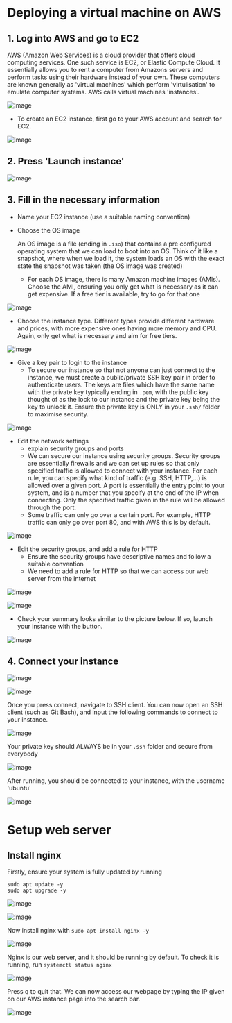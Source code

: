 # Deploying a virtual machine on AWS

## 1. Log into AWS and go to EC2

AWS (Amazon Web Services) is a cloud provider that offers cloud computing services. One such service is EC2, or Elastic Compute Cloud. It essentially allows you to rent a computer from Amazons servers and perform tasks using their hardware instead of your own. These computers are known generally as 'virtual machines' which perform 'virtulisation' to emulate computer systems. AWS calls virtual machines 'instances'.

![image](images/ec2.png)

- To create an EC2 instance, first go to your AWS account and search for EC2.

![image](images/goto_ec2.png)

## 2. Press 'Launch instance'

![image](images/launch_instance.png)

## 3. Fill in the necessary information

- Name your EC2 instance (use a suitable naming convention)
- Choose the OS image

    An OS image is a file (ending in `.iso`) that contains a pre configured operating system that we can load to boot into an OS. Think of it like a snapshot, where when we load it, the system loads an OS with the exact state the snapshot was taken (the OS image was created)
  
    - For each OS image, there is many Amazon machine images (AMIs). Choose the AMI, ensuring you only get what is necessary as it can get expensive. If a free tier is available, try to go for that one

![image](images/ami.png)

- Choose the instance type. Different types provide different hardware and prices, with more expensive ones having more memory and CPU. Again, only get what is necessary and aim for free tiers.

![image](images/instance_type.png)

- Give a key pair to login to the instance
    - To secure our instance so that not anyone can just connect to the instance, we must create a public/private SSH key pair in order to authenticate users. The keys are files which have the same name with the private key typically ending in `.pem`, with the public key thought of as the lock to our instance and the private key being the key to unlock it. Ensure the private key is ONLY in your `.ssh/` folder to maximise security. 

![image](images/key_pair.png)

- Edit the network settings
    - explain security groups and ports
    - We can secure our instance using security groups. Security groups are essentially firewalls and we can set up rules so that only specified traffic is allowed to connect with your instance. For each rule, you can specify what kind of traffic (e.g. SSH, HTTP,...) is allowed over a given port. A port is essentially the entry point to your system, and is a number that you specify at the end of the IP when connecting. Only the specified traffic given in the rule will be allowed through the port. 
    - Some traffic can only go over a certain port. For example, HTTP traffic can only go over port 80, and with AWS this is by default.

![image](images/edit_network_settings.png)

- Edit the security groups, and add a rule for HTTP
    - Ensure the security groups have descriptive names and follow a suitable convention
    - We need to add a rule for HTTP so that we can access our web server from the internet

![image](images/edit_2.png)

![image](images/http_sg.png)

- Check your summary looks similar to the picture below. If so, launch your instance with the button.

![image](images/summary.png)

## 4. Connect your instance

![image](images/instance_id.png)

![image](images/connect.png)

Once you press connect, navigate to SSH client. You can now open an SSH client (such as Git Bash), and input the following commands to connect to your instance.

![image](images/connect_2.png)

Your private key should ALWAYS be in your `.ssh` folder and secure from everybody

![image](images/ssh_connect.png)

After running, you should be connected to your instance, with the username 'ubuntu'

![image](images/ubuntu.png)

# Setup web server 

## Install nginx

Firstly, ensure your system is fully updated by running
```
sudo apt update -y
sudo apt upgrade -y
```

![image](images/update.png)

![image](images/upgrade.png)

Now install nginx with `sudo apt install nginx -y`

![image](images/nginx.png)

Nginx is our web server, and it should be running by default. To check it is running, run `systemctl status nginx`

![image](images/nginx_2.png)

Press q to quit that. We can now access our webpage by typing the IP given on our AWS instance page into the search bar.

![image](images/nginx_web.png)

